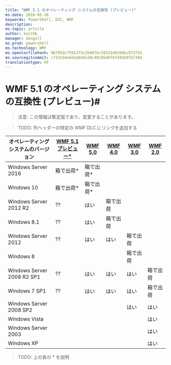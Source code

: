 ```yaml
---
title: "WMF 5.1 のオペレーティング システムの互換性 (プレビュー)"
ms.date: 2016-05-16
keywords: PowerShell, DSC, WMF
description: 
ms.topic: article
author: keithb
manager: dongill
ms.prod: powershell
ms.technology: WMF
ms.openlocfilehash: 96795dcf591375c2b087bc59331db39dbc972f5b
ms.sourcegitcommit: c732e3ee6d2e0e9cd8c40105d6fbfd4d207b730d
translationtype: HT
---
```

# <a name="wmf-51-operating-system-compatibility-preview"></a>WMF 5.1 のオペレーティング システムの互換性 (プレビュー)#

> 注意: この情報は暫定版であり、変更することがあります。

>TODO: 列ヘッダーの特定の WMF DLC にリンクを追加する

| オペレーティング システムのバージョン | [WMF 5.1 プレビュー*]() | [WMF 5.0]() | [WMF 4.0]() |  [WMF 3.0]() | [WMF 2.0]() |
| ------------------------ | ----------- | ----------- | ----------- | ------------ |  ------------- |
| Windows Server 2016 | 箱で出荷* | 箱で出荷* |  |  |  |
| Windows 10 | 箱で出荷* | 箱で出荷*  | | | |  
| Windows Server 2012 R2| ?? | はい | 箱で出荷 |  |  |
| Windows 8.1 | ?? | はい |  箱で出荷 |  |  |
| Windows Server 2012 | ?? | はい | はい |  箱で出荷 | |
| Windows 8 |  |  |  | 箱で出荷 | |
| Windows Server 2008 R2 SP1 | ?? | はい | はい |  はい| 箱で出荷 |
| Windows 7 SP1  | ?? | はい | はい | はい | 箱で出荷 |
| Windows Server 2008 SP2 | | | | はい | はい |
| Windows Vista | | | | | はい |
| Windows Server 2003| | | |  | はい |
| Windows XP | | | |  | はい |

>TODO: 上の表の * を説明
